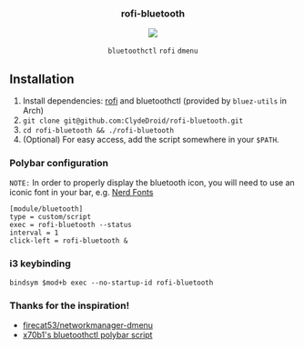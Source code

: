 <div align="center">
<h3>rofi-bluetooth</h3>
<img src="https://github.com/ClydeDroid/rofi-bluetooth/raw/master/.meta/menu.gif">

`bluetoothctl` `rofi` `dmenu`

</div>

## Installation

1. Install dependencies: [rofi](https://github.com/davatorium/rofi) and bluetoothctl (provided by `bluez-utils` in Arch)
1. `git clone git@github.com:ClydeDroid/rofi-bluetooth.git`
1. `cd rofi-bluetooth && ./rofi-bluetooth`
1. (Optional) For easy access, add the script somewhere in your `$PATH`.

### Polybar configuration

`NOTE:` In order to properly display the bluetooth icon, you will need to use an iconic font in your bar, e.g. [Nerd Fonts](https://github.com/ryanoasis/nerd-fonts)

```
[module/bluetooth]
type = custom/script
exec = rofi-bluetooth --status
interval = 1
click-left = rofi-bluetooth &
```

### i3 keybinding

```
bindsym $mod+b exec --no-startup-id rofi-bluetooth
```

### Thanks for the inspiration!

- [firecat53/networkmanager-dmenu](https://github.com/firecat53/networkmanager-dmenu)
- [x70b1's bluetoothctl polybar script](https://github.com/polybar/polybar-scripts/tree/master/polybar-scripts/system-bluetooth-bluetoothctl)
